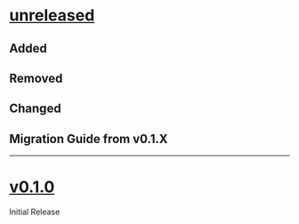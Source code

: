 # [unreleased](https://github.com/JamesxX/dining-table/releases/tags/)
## Added

## Removed

## Changed

## Migration Guide from v0.1.X

---

# [v0.1.0](https://github.com/JamesxX/dining-table/releases/tags/v0.1.0)
Initial Release
